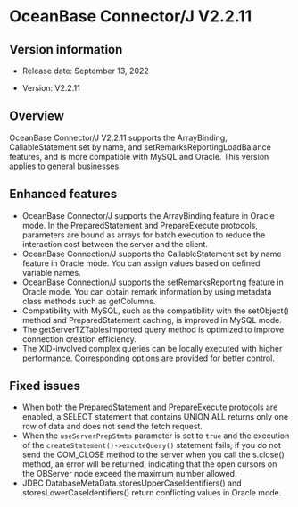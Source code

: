 # OceanBase Connector/J V2.2.11

## Version information

* Release date: September 13, 2022

* Version: V2.2.11

## Overview

OceanBase Connector/J V2.2.11 supports the ArrayBinding, CallableStatement set by name, and setRemarksReportingLoadBalance features, and is more compatible with MySQL and Oracle. This version applies to general businesses. 


## Enhanced features

* OceanBase Connector/J supports the ArrayBinding feature in Oracle mode. In the PreparedStatement and PrepareExecute protocols, parameters are bound as arrays for batch execution to reduce the interaction cost between the server and the client. 
* OceanBase Connection/J supports the CallableStatement set by name feature in Oracle mode. You can assign values based on defined variable names. 
* OceanBase Connection/J supports the setRemarksReporting feature in Oracle mode. You can obtain remark information by using metadata class methods such as getColumns. 
* Compatibility with MySQL, such as the compatibility with the setObject() method and PreparedStatement caching, is improved in MySQL mode. 
* The getServerTZTablesImported query method is optimized to improve connection creation efficiency. 
* The XID-involved complex queries can be locally executed with higher performance. Corresponding options are provided for better control. 

## Fixed issues

* When both the PreparedStatement and PrepareExecute protocols are enabled, a SELECT statement that contains UNION ALL returns only one row of data and does not send the fetch request. 
* When the `useServerPrepStmts` parameter is set to `true` and the execution of the `createStatement()->excuteQuery()` statement fails, if you do not send the COM_CLOSE method to the server when you call the s.close() method, an error will be returned, indicating that the open cursors on the OBServer node exceed the maximum number allowed. 
* JDBC DatabaseMetaData.storesUpperCaseIdentifiers() and storesLowerCaseIdentifiers() return conflicting values in Oracle mode. 
